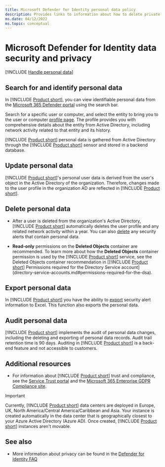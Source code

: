 ```yaml
---
title: Microsoft Defender for Identity personal data policy
description: Provides links to information about how to delete private information and personal data from Microsoft Defender for Identity.
ms.date: 04/12/2022
ms.topic: conceptual
---
```


# Microsoft Defender for Identity data security and privacy

[!INCLUDE [Handle personal data](../includes/gdpr-intro-sentence.md)]

## Search for and identify personal data

In [!INCLUDE [Product short](includes/product-short.md)], you can view identifiable personal data from the [Microsoft 365 Defender portal](https://security.microsoft.com) using the search bar.

Search for a specific user or computer, and select the entity to bring you to the user or computer [profile page](/defender-for-identity/investigate-assets). The profile provides you with comprehensive details about the entity from Active Directory, including network activity related to that entity and its history.

[!INCLUDE [Product short](includes/product-short.md)] personal data is gathered from Active Directory through the [!INCLUDE [Product short](includes/product-short.md)] sensor and stored in a backend database.

## Update personal data

[!INCLUDE [Product short](includes/product-short.md)]'s personal user data is derived from the user's object in the Active Directory of the organization. Therefore, changes made to the user profile in the organization AD are reflected in [!INCLUDE [Product short](includes/product-short.md)].

## Delete personal data

- After a user is deleted from the organization's Active Directory, [!INCLUDE [Product short](includes/product-short.md)] automatically deletes the user profile and any related network activity within a year. You can also [delete](/defender-for-identity/manage-security-alerts#review-suspicious-activities-on-the-attack-time-line) any security alerts that contain personal data.

- **Read-only** permissions on the **Deleted Objects** container are recommended. To learn more about how the **Deleted Objects** container permission is used by the [!INCLUDE [Product short](includes/product-short.md)] service, see the Deleted Objects container recommendation in [[!INCLUDE [Product short](includes/product-short.md)] Permissions required for the Directory Service account](directory-service-accounts.md#permissions-required-for-the-dsa).

## Export personal data

In [!INCLUDE [Product short](includes/product-short.md)] you have the ability to [export](/defender-for-identity/manage-security-alerts#review-suspicious-activities-on-the-attack-time-line) security alert information to Excel. This function also exports the personal data.

## Audit personal data

[!INCLUDE [Product short](includes/product-short.md)] implements the audit of personal data changes, including the deleting and exporting of personal data records. Audit trail retention time is 90 days. Auditing in [!INCLUDE [Product short](includes/product-short.md)] is a back-end feature and not accessible to customers.

## Additional resources

- For information about [!INCLUDE [Product short](includes/product-short.md)] trust and compliance, see the [Service Trust portal](https://servicetrust.microsoft.com/ViewPage/GDPRGetStarted) and the [Microsoft 365 Enterprise GDPR Compliance site](/microsoft-365/compliance/gdpr?view=o365-worldwide&preserve-view=true).

> [!IMPORTANT]
> Currently, [!INCLUDE [Product short](includes/product-short.md)] data centers are deployed in Europe, UK, North America/Central America/Caribbean and Asia. Your instance is created automatically in the data center that is geographically closest to your Azure Active Directory (Azure AD). Once created, [!INCLUDE [Product short](includes/product-short.md)] instances aren't movable.

## See also

- More information about privacy can be found in the [Defender for Identity FAQ](/defender-for-identity/technical-faq#licensing-and-privacy)
